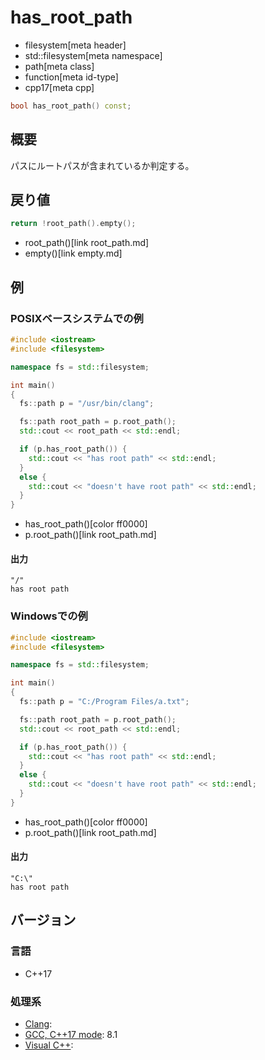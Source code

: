 # has_root_path
* filesystem[meta header]
* std::filesystem[meta namespace]
* path[meta class]
* function[meta id-type]
* cpp17[meta cpp]

```cpp
bool has_root_path() const;
```

## 概要
パスにルートパスが含まれているか判定する。


## 戻り値
```cpp
return !root_path().empty();
```
* root_path()[link root_path.md]
* empty()[link empty.md]


## 例
### POSIXベースシステムでの例
```cpp example
#include <iostream>
#include <filesystem>

namespace fs = std::filesystem;

int main()
{
  fs::path p = "/usr/bin/clang";

  fs::path root_path = p.root_path();
  std::cout << root_path << std::endl;

  if (p.has_root_path()) {
    std::cout << "has root path" << std::endl;
  }
  else {
    std::cout << "doesn't have root path" << std::endl;
  }
}
```
* has_root_path()[color ff0000]
* p.root_path()[link root_path.md]

#### 出力
```
"/"
has root path
```


### Windowsでの例
```cpp example
#include <iostream>
#include <filesystem>

namespace fs = std::filesystem;

int main()
{
  fs::path p = "C:/Program Files/a.txt";

  fs::path root_path = p.root_path();
  std::cout << root_path << std::endl;

  if (p.has_root_path()) {
    std::cout << "has root path" << std::endl;
  }
  else {
    std::cout << "doesn't have root path" << std::endl;
  }
}
```
* has_root_path()[color ff0000]
* p.root_path()[link root_path.md]

#### 出力
```
"C:\"
has root path
```

## バージョン
### 言語
- C++17

### 処理系
- [Clang](/implementation.md#clang):
- [GCC, C++17 mode](/implementation.md#gcc): 8.1
- [Visual C++](/implementation.md#visual_cpp):
